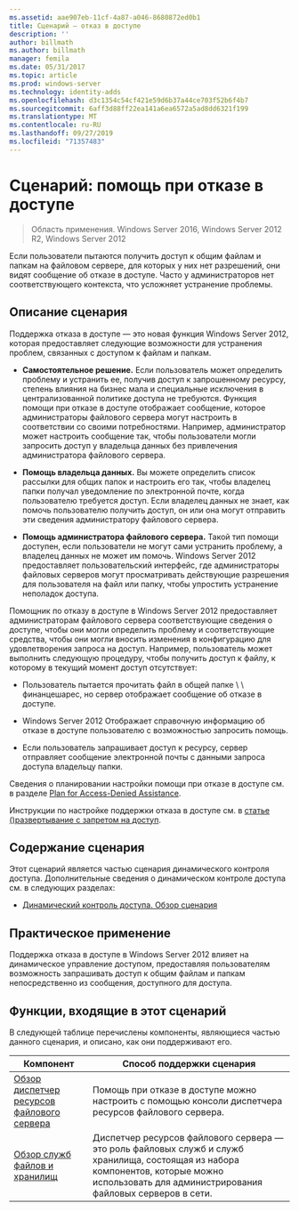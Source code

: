 ```yaml
---
ms.assetid: aae907eb-11cf-4a87-a046-8680872ed0b1
title: Сценарий — отказ в доступе
description: ''
author: billmath
ms.author: billmath
manager: femila
ms.date: 05/31/2017
ms.topic: article
ms.prod: windows-server
ms.technology: identity-adds
ms.openlocfilehash: d3c1354c54cf421e59d6b37a44ce703f52b6f4b7
ms.sourcegitcommit: 6aff3d88ff22ea141a6ea6572a5ad8dd6321f199
ms.translationtype: MT
ms.contentlocale: ru-RU
ms.lasthandoff: 09/27/2019
ms.locfileid: "71357483"
---
```

# <a name="scenario-access-denied-assistance"></a>Сценарий: помощь при отказе в доступе

>Область применения. Windows Server 2016, Windows Server 2012 R2, Windows Server 2012

Если пользователи пытаются получить доступ к общим файлам и папкам на файловом сервере, для которых у них нет разрешений, они видят сообщение об отказе в доступе. Часто у администраторов нет соответствующего контекста, что усложняет устранение проблемы.  
  
## <a name="scenario-description"></a>Описание сценария  
Поддержка отказа в доступе — это новая функция Windows Server 2012, которая предоставляет следующие возможности для устранения проблем, связанных с доступом к файлам и папкам.  
  
-   **Самостоятельное решение.** Если пользователь может определить проблему и устранить ее, получив доступ к запрошенному ресурсу, степень влияния на бизнес мала и специальные исключения в централизованной политике доступа не требуются. Функция помощи при отказе в доступе отображает сообщение, которое администраторы файлового сервера могут настроить в соответствии со своими потребностями. Например, администратор может настроить сообщение так, чтобы пользователи могли запросить доступ у владельца данных без привлечения администратора файлового сервера.  
  
-   **Помощь владельца данных.** Вы можете определить список рассылки для общих папок и настроить его так, чтобы владелец папки получал уведомление по электронной почте, когда пользователю требуется доступ. Если владелец данных не знает, как помочь пользователю получить доступ, он или она могут отправить эти сведения администратору файлового сервера.  
  
-   **Помощь администратора файлового сервера.** Такой тип помощи доступен, если пользователи не могут сами устранить проблему, а владелец данных не может им помочь.  Windows Server 2012 предоставляет пользовательский интерфейс, где администраторы файловых серверов могут просматривать действующие разрешения для пользователя на файл или папку, чтобы упростить устранение неполадок доступа.  
  
Помощник по отказу в доступе в Windows Server 2012 предоставляет администраторам файлового сервера соответствующие сведения о доступе, чтобы они могли определить проблему и соответствующие средства, чтобы они могли вносить изменения в конфигурацию для удовлетворения запроса на доступ. Например, пользователь может выполнить следующую процедуру, чтобы получить доступ к файлу, к которому в текущий момент доступ отсутствует:  
  
-   Пользователь пытается прочитать файл в общей папке \\ \ финанцешарес, но сервер отображает сообщение об отказе в доступе.  
  
-    Windows Server 2012 Отображает справочную информацию об отказе в доступе пользователю с возможностью запросить помощь.  
  
-   Если пользователь запрашивает доступ к ресурсу, сервер отправляет сообщение электронной почты с данными запроса доступа владельцу папки.  
  
Сведения о планировании настройки помощи при отказе в доступе см. в разделе [Plan for Access-Denied Assistance](assetId:///b169f0a4-8b97-4da8-ae4a-c8f1986d19e1).  
  
Инструкции по настройке поддержки отказа в доступе см. в [статье &#40;&#41;развертывание с запретом на доступ](Deploy-Access-Denied-Assistance--Demonstration-Steps-.md).  
  
## <a name="in-this-scenario"></a>Содержание сценария  
Этот сценарий является частью сценария динамического контроля доступа. Дополнительные сведения о динамическом контроле доступа см. в следующих разделах:  
  
-   [Динамический контроль доступа. Обзор сценария](Dynamic-Access-Control--Scenario-Overview.md)  
  
## <a name="practical-applications"></a>Практическое применение  
Поддержка отказа в доступе в Windows Server 2012 влияет на динамическое управление доступом, предоставляя пользователям возможность запрашивать доступ к общим файлам и папкам непосредственно из сообщения, доступного для доступа.  
  
## <a name="BKMK_NEW"></a>Функции, входящие в этот сценарий  
В следующей таблице перечислены компоненты, являющиеся частью данного сценария, и описано, как они поддерживают его.  
  
|Компонент|Способ поддержки сценария|  
|-----------|---------------------------------|  
|[Обзор диспетчер ресурсов файлового сервера](https://technet.microsoft.com/library/hh831701.aspx)|Помощь при отказе в доступе можно настроить с помощью консоли диспетчера ресурсов файлового сервера.|  
|[Обзор служб файлов и хранилищ](https://technet.microsoft.com/library/hh831487.aspx)|Диспетчер ресурсов файлового сервера — это роль файловых служб и служб хранилища, состоящая из набора компонентов, которые можно использовать для администрирования файловых серверов в сети.|  
  


